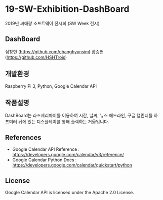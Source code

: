 # 19-SW-Exhibition-DashBoard
2019년 씨애랑 소프트웨어 전시회 (SW Week 전시)

## DashBoard
심창현 (https://github.com/changhyunsim)
황승현 (https://github.com/HSHTrois)
## 개발환경
Raspberry Pi 3, Python, Google Calendar API
## 작품설명
DashBoard는 라즈베리파이를 이용하여 시간, 날씨, 뉴스 헤드라인, 구글 캘린더를 하프미러 뒤에 있는 디스플레이를 통해 출력하는 거울입니다.
## References
- Google Calendar API Reference : https://developers.google.com/calendar/v3/reference/
- Google Calendar Python Docs : https://developers.google.com/calendar/quickstart/python
## License
Google Calendar API is licensed under the Apache 2.0 License.
